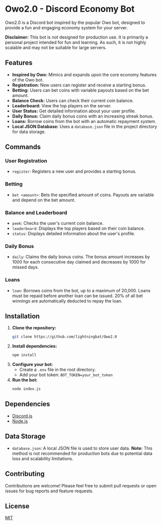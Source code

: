 # Owo2.0 - Discord Economy Bot

Owo2.0 is a Discord bot inspired by the popular Owo bot, designed to provide a fun and engaging economy system for your server.

**Disclaimer:** This bot is not designed for production use. It is primarily a personal project intended for fun and learning. As such, it is not highly scalable and may not be suitable for large servers.

## Features

* **Inspired by Owo:** Mimics and expands upon the core economy features of the Owo bot.
* **Registration:** New users can register and receive a starting bonus.
* **Betting:** Users can bet coins with variable payouts based on the bet amount.
* **Balance Check:** Users can check their current coin balance.
* **Leaderboard:** View the top players on the server.
* **User Status:** Get detailed information about your user profile.
* **Daily Bonus:** Claim daily bonus coins with an increasing streak bonus.
* **Loans:** Borrow coins from the bot with an automatic repayment system.
* **Local JSON Database:** Uses a `database.json` file in the project directory for data storage.

## Commands

### User Registration

* `register`: Registers a new user and provides a starting bonus.

### Betting

* `bet <amount>`: Bets the specified amount of coins. Payouts are variable and depend on the bet amount.

### Balance and Leaderboard

* `peek`: Checks the user's current coin balance.
* `leaderboard`: Displays the top players based on their coin balance.
* `status`: Displays detailed information about the user's profile.

### Daily Bonus

* `daily`: Claims the daily bonus coins. The bonus amount increases by 1000 for each consecutive day claimed and decreases by 1000 for missed days.

### Loans

* `loan`: Borrows coins from the bot, up to a maximum of 20,000. Loans must be repaid before another loan can be issued. 20% of all bet winnings are automatically deducted to repay the loan.

## Installation

1.  **Clone the repository:**
    ```bash
    git clone https://github.com/lightningbat/Owo2.0
    ```
2.  **Install dependencies:**
    ```bash
    npm install
    ```
3.  **Configure your bot:**
    * Create a `.env` file in the root directory.
    * Add your bot token: `BOT_TOKEN=your_bot_token`
4.  **Run the bot:**
    ```bash
    node index.js
    ```

## Dependencies

* [Discord.js](https://discord.js.org/)
* [Node.js](https://nodejs.org/)

## Data Storage

* `database.json`: A local JSON file is used to store user data. **Note:** This method is not recommended for production bots due to potential data loss and scalability limitations.

## Contributing

Contributions are welcome! Please feel free to submit pull requests or open issues for bug reports and feature requests.

## License

[MIT](LICENSE)